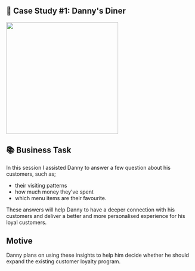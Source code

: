 ## 🍜 Case Study #1: Danny's Diner
<img src="https://8weeksqlchallenge.com/images/case-study-designs/1.png" width="300" height="300">

## 📚 Business Task
In this session I assisted Danny to answer a few question about his customers, such as;
* their visiting patterns
* how much money they’ve spent
* which menu items are their favourite. 

These answers will help Danny to have a deeper connection with his customers and deliver a better and more personalised experience for his loyal customers.

## Motive 
Danny plans on using these insights to help him decide whether he should expand the existing customer loyalty program.
